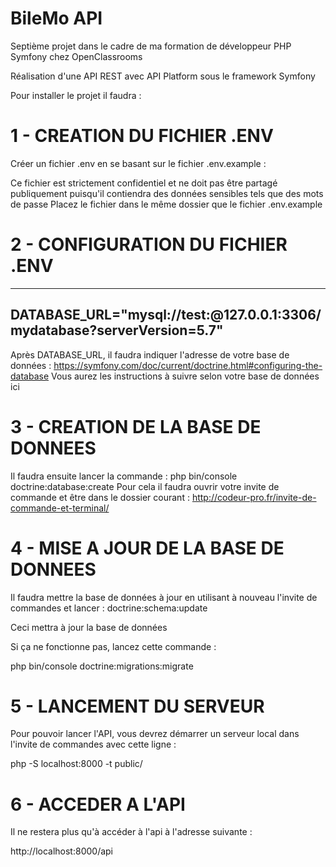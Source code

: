 # BileMo API

Septième projet dans le cadre de ma formation de développeur PHP Symfony chez OpenClassrooms

Réalisation d'une API REST avec API Platform sous le framework Symfony

Pour installer le projet il faudra :

# 1 - CREATION DU FICHIER .ENV

Créer un fichier .env en se basant sur le fichier .env.example :

Ce fichier est strictement confidentiel et ne doit pas être partagé publiquement puisqu'il contiendra des données sensibles
tels que des mots de passe
Placez le fichier dans le même dossier que le fichier .env.example

# 2 - CONFIGURATION DU FICHIER .ENV

---------------------------------------
DATABASE_URL="mysql://test:@127.0.0.1:3306/mydatabase?serverVersion=5.7"
---------------------------------------

Après DATABASE_URL, il faudra indiquer l'adresse de votre base de données : 
https://symfony.com/doc/current/doctrine.html#configuring-the-database
Vous aurez les instructions à suivre selon votre base de données ici

# 3 - CREATION DE LA BASE DE DONNEES

Il faudra ensuite lancer la commande : php bin/console doctrine:database:create
Pour cela il faudra ouvrir votre invite de commande et être dans le dossier courant :
http://codeur-pro.fr/invite-de-commande-et-terminal/

# 4 - MISE A JOUR DE LA BASE DE DONNEES

Il faudra mettre la base de données à jour en utilisant à nouveau l'invite de commandes et lancer :
doctrine:schema:update 

Ceci mettra à jour la base de données

Si ça ne fonctionne pas, lancez cette commande : 

php bin/console doctrine:migrations:migrate

# 5 - LANCEMENT DU SERVEUR

Pour pouvoir lancer l'API, vous devrez démarrer un serveur local dans l'invite de commandes avec cette ligne :

php -S localhost:8000 -t public/


# 6 - ACCEDER A L'API

Il ne restera plus qu'à accéder à l'api à l'adresse suivante :

http://localhost:8000/api

